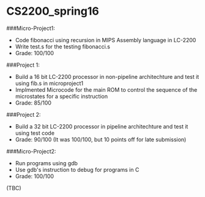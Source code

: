 CS2200_spring16
================

###Micro-Project1:

- Code fibonacci using recursion in MIPS Assembly language in LC-2200
- Write test.s for the testing fibonacci.s
- Grade: 100/100

###Project 1:

- Build a 16 bit LC-2200 processor in non-pipeline architechture and test it using fib.s in microproject1
- Implmented Microcode for the main ROM to control the sequence of the microstates for a specific instruction
- Grade: 85/100

###Project 2:

- Build a 32 bit LC-2200 processor in pipeline architechture and test it using test code
- Grade: 90/100 (It was 100/100, but 10 points off for late submission)

###Micro-Project2:

- Run programs using gdb
- Use gdb's instruction to debug for programs in C
- Grade: 100/100

\(TBC)


